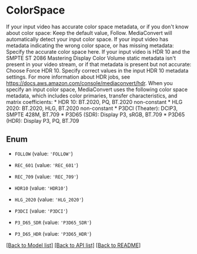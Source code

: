 # ColorSpace

If your input video has accurate color space metadata, or if you don't know about color space: Keep the default value, Follow. MediaConvert will automatically detect your input color space. If your input video has metadata indicating the wrong color space, or has missing metadata: Specify the accurate color space here. If your input video is HDR 10 and the SMPTE ST 2086 Mastering Display Color Volume static metadata isn't present in your video stream, or if that metadata is present but not accurate: Choose Force HDR 10. Specify correct values in the input HDR 10 metadata settings. For more information about HDR jobs, see https://docs.aws.amazon.com/console/mediaconvert/hdr. When you specify an input color space, MediaConvert uses the following color space metadata, which includes color primaries, transfer characteristics, and matrix coefficients:  * HDR 10: BT.2020, PQ, BT.2020 non-constant  * HLG 2020: BT.2020, HLG, BT.2020 non-constant  * P3DCI (Theater): DCIP3, SMPTE 428M, BT.709  * P3D65 (SDR): Display P3, sRGB, BT.709  * P3D65 (HDR): Display P3, PQ, BT.709

## Enum

* `FOLLOW` (value: `'FOLLOW'`)

* `REC_601` (value: `'REC_601'`)

* `REC_709` (value: `'REC_709'`)

* `HDR10` (value: `'HDR10'`)

* `HLG_2020` (value: `'HLG_2020'`)

* `P3DCI` (value: `'P3DCI'`)

* `P3_D65_SDR` (value: `'P3D65_SDR'`)

* `P3_D65_HDR` (value: `'P3D65_HDR'`)

[[Back to Model list]](../README.md#documentation-for-models) [[Back to API list]](../README.md#documentation-for-api-endpoints) [[Back to README]](../README.md)


